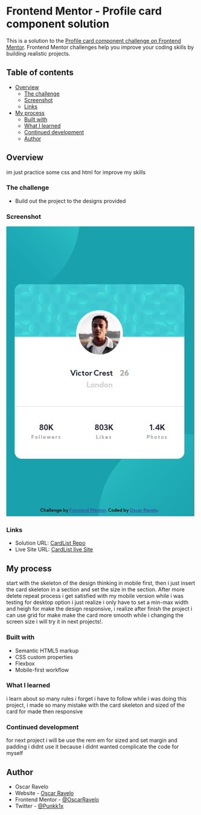 # Frontend Mentor - Profile card component solution

This is a solution to the [Profile card component challenge on Frontend Mentor](https://www.frontendmentor.io/challenges/profile-card-component-cfArpWshJ). Frontend Mentor challenges help you improve your coding skills by building realistic projects.

## Table of contents

- [Overview](#overview)
  - [The challenge](#the-challenge)
  - [Screenshot](#screenshot)
  - [Links](#links)
- [My process](#my-process)
  - [Built with](#built-with)
  - [What I learned](#what-i-learned)
  - [Continued development](#continued-development)
  - [Author](#author)

## Overview

im just practice some css and html for improve my skills

### The challenge

- Build out the project to the designs provided

### Screenshot

![](./screenshot.jpg)

### Links

- Solution URL: [CardList Repo](https://github.com/OscarRavelo/CardStyle)
- Live Site URL: [CardList live Site](https://oscarravelo.github.io/CardStyle/)

## My process

start with the skeleton of the design thinking in mobile first, then i just insert the card skeleton in a section and set the size in the section. After more delete repeat process i get satisfied with my mobile version while i was testing for desktop option i just realize i only have to set a min-max width and heigh for make the design responsive, i realize after finish the project i can use grid for make make the card more smooth while i changing the screen size i will try it in next projects!.

### Built with

- Semantic HTML5 markup
- CSS custom properties
- Flexbox
- Mobile-first workflow

### What I learned

i learn about so many rules i forget i have to follow while i was doing this project, i made so many mistake with the card skeleton and sized of the card for made then responsive


### Continued development

for next project i will be use the rem em for sized and set margin and padding i didnt use it because i didnt wanted complicate the code for myself

## Author

- Oscar Ravelo
- Website - [Oscar Ravelo](https://github.com/OscarRavelo)
- Frontend Mentor - [@OscarRavelo](https://www.frontendmentor.io/profile/OscarRavelo)
- Twitter - [@Punkk1x](https://twitter.com/Punkk1x)


